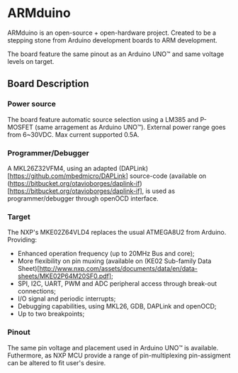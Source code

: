 # ARMduino

ARMduino is an open-source + open-hardware project. Created to be a stepping stone from Arduino development boards to ARM development.

The board feature the same pinout as an Arduino UNO&trade; and same voltage levels on target.

## Board Description

### Power source

The board feature automatic source selection using a LM385 and P-MOSFET (same arragement as Arduino UNO&trade;). External power range goes from 6~30VDC. Max current supported 0.5A.

### Programmer/Debugger

A MKL26Z32VFM4, using an adapted (DAPLink)[https://github.com/mbedmicro/DAPLink] source-code (available on (https://bitbucket.org/otavioborges/daplink-if)[https://bitbucket.org/otavioborges/daplink-if], is used as programmer/debugger through openOCD interface.

### Target

The NXP's MKE02Z64VLD4 replaces the usual ATMEGA8U2 from Arduino. Providing:
 * Enhanced operation frequency (up to 20MHz Bus and core);
 * More flexibility on pin muxing (available on (KE02 Sub-family Data Sheet)[http://www.nxp.com/assets/documents/data/en/data-sheets/MKE02P64M20SF0.pdf];
 * SPI, I2C, UART, PWM and ADC peripheral access through break-out connections;
 * I/O signal and periodic interrupts;
 * Debugging capabilities, using MKL26, GDB, DAPLink and openOCD;
 * Up to two breakpoints;
 
### Pinout

The same pin voltage and placement used in Arduino UNO&trade; is available. Futhermore, as NXP MCU provide a range of pin-multiplexing pin-assigment can be altered to fit user's desire.
